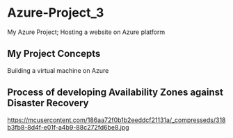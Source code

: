 # Azure-Project_3
My Azure Project; Hosting a website on Azure platform


## My Project Concepts
Building a virtual machine on Azure

## Process of developing Availability Zones against Disaster Recovery


https://mcusercontent.com/186aa72f0b1b2eeddcf21131a/_compresseds/318b3fb8-8d4f-e01f-a4b9-88c272fd6be8.jpg
